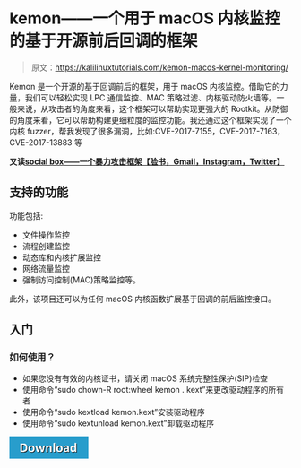 # kemon——一个用于 macOS 内核监控的基于开源前后回调的框架

> 原文：<https://kalilinuxtutorials.com/kemon-macos-kernel-monitoring/>

Kemon 是一个开源的基于回调前后的框架，用于 macOS 内核监控。借助它的力量，我们可以轻松实现 LPC 通信监控、MAC 策略过滤、内核驱动防火墙等。一般来说，从攻击者的角度来看，这个框架可以帮助实现更强大的 Rootkit。从防御的角度来看，它可以帮助构建更细粒度的监控功能。我还通过这个框架实现了一个内核 fuzzer，帮我发现了很多漏洞，比如:CVE-2017-7155，CVE-2017-7163，CVE-2017-13883 等

**又读[social box——一个暴力攻击框架【脸书，Gmail，Instagram，Twitter】](https://kalilinuxtutorials.com/socialbox-bruteforce-attack/)**

## **支持的功能**

功能包括:

*   文件操作监控
*   流程创建监控
*   动态库和内核扩展监控
*   网络流量监控
*   强制访问控制(MAC)策略监控等。

此外，该项目还可以为任何 macOS 内核函数扩展基于回调的前后监控接口。

## **入门**

### **如何使用？** 

*   如果您没有有效的内核证书，请关闭 macOS 系统完整性保护(SIP)检查
*   使用命令“sudo chown-R root:wheel kemon . kext”来更改驱动程序的所有者
*   使用命令“sudo kextload kemon.kext”安装驱动程序
*   使用命令“sudo kextunload kemon.kext”卸载驱动程序

[![](img//d861a9096555aeb1980fc054015933d7.png)](https://github.com/didi/kemon)